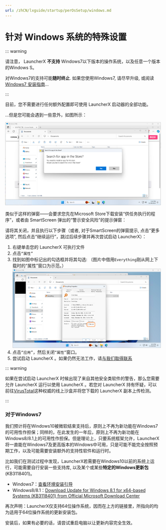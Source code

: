 ```yaml
---
url: /zhCN/lxguide/startup/perOsSetup/windows.md
---
```

# 针对 Windows 系统的特殊设置

::: warning

请注意， LauncherX  **不支持** Windows7以下版本的操作系统，以及任意一个版本的Windows S。

对Windows7的支持可能**随时终止**. 如果您使用Windows7, 请尽早升级, 或阅读[Windows7 安装指南](/zhCN/lxguide/startup/others/win7)...

:::

目前，您不需要进行任何额外配置即可使用 LauncherX 启动器的全部功能。

…但是您可能会遇到一些意外，如图所示：

![exception](/img/lxguide/perOsSetup/windows-exception.png)

类似于这样的弹窗——会要求您先在Microsoft Store下载安装“供任务执行的程序”，或者由 SmartScreen 弹出的“警示安全风险”的提示弹窗：

请将其关闭，并且执行以下步骤（或者, 对于SmartScreen的弹窗提示, 点击“更多选项”, 然后点击“继续运行”，跳过后续步骤并再次尝试启动 LauncherX）：

1. 右键单击您的 LauncherX 可执行文件
2. 点击`“属性”`
3. 找到如图中标记出的勾选框并将其勾选: （图片中借用`Everything`刚从网上下载时的“属性”窗口为示范。）![checkbox.png](/assets/checkbox.1J9L04XC.png)
4. 点击`“应用”`，然后关闭`“属性”`窗口。
5. 尝试启动 LauncherX 。如果仍然无法工作，请[与我们取得联系](/zhCN/guide/contact)

::: warning

如果在尝试启动 LauncherX 时候出现了来自其他安全类软件的警告，那么您需要允许 LauncherX 运行以使用 LauncherX 。若您对 LauncherX 持有怀疑，可以前往[VirusTotal](https://www.virustotal.com)这种权威的线上沙盒并将您下载的 LauncherX 副本上传检测。

:::

### 对于Windows7

我们预计将在Windows10被微软结束支持后，原则上不再为新功能在Windows7的可用性作担保；同样的，在此发生的一年后，原则上不再为新功能在Windows8/8.1上的可用性作担保。但是理论上，只要系统框架允许，LauncherX将一直能在Windows7及更高版本的Windows中可用，只是可能不能完全按照预期工作，以及可能需要安装额外的支持性软件和运行时。

比如我们在测试过程中发现，LauncherX若需要在Windows10以前的系统上运行，可能需要自行安装一些支持库, 以及某个或某些**特定的Windows更新包** (KB3118401)。

* Windows7：[查看环境安装引导](/zhCN/lxguide/startup/others/win7)
* Windows8/8.1：[Download Update for Windows 8.1 for x64-based Systems (KB3118401) from Official Microsoft Download Center](https://www.microsoft.com/en-us/download/details.aspx?id=51109)

再次声明：LauncherX仅支持64位操作系统，因而在上方的链接里，所指向的均为适用于64位操作系统的更新安装包。

安装后，如果有必要的话，请尝试重启电脑以让更新内容完全生效。
